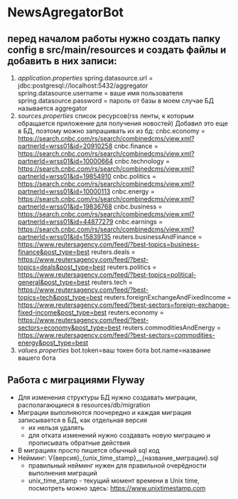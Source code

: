 # NewsAgregatorBot
## перед началом работы нужно создать папку config в src/main/resources и создать файлы и добавить в них записи: 
  1) _application.properties_
    spring.datasource.url = jdbc:postgresql://localhost:5432/aggregator
  spring.datasource.username = ваше имя пользователя
  spring.datasource.password = пароль от базы
  в моем случае БД называется aggregator
  3) _sources.properties_
     список ресурсов(rss ленты, к которым обращается приложение для получения новостей) Добавил это еще в БД, поэтому можно запрашивать их из бд:
            cnbc.economy = https://search.cnbc.com/rs/search/combinedcms/view.xml?partnerId=wrss01&id=20910258
            cnbc.finance = https://search.cnbc.com/rs/search/combinedcms/view.xml?partnerId=wrss01&id=10000664
            cnbc.technology = https://search.cnbc.com/rs/search/combinedcms/view.xml?partnerId=wrss01&id=19854910
            cnbc.politics = https://search.cnbc.com/rs/search/combinedcms/view.xml?partnerId=wrss01&id=10000113
            cnbc.energy = https://search.cnbc.com/rs/search/combinedcms/view.xml?partnerId=wrss01&id=19836768
            cnbc.business = https://search.cnbc.com/rs/search/combinedcms/view.xml?partnerId=wrss01&id=44877279
            cnbc.earnings = https://search.cnbc.com/rs/search/combinedcms/view.xml?partnerId=wrss01&id=15839135
            reuters.businessAndFinance = https://www.reutersagency.com/feed/?best-topics=business-finance&post_type=best
            reuters.deals = https://www.reutersagency.com/feed/?best-topics=deals&post_type=best
            reuters.politics = https://www.reutersagency.com/feed/?best-topics=political-general&post_type=best
            reuters.tech = https://www.reutersagency.com/feed/?best-topics=tech&post_type=best
            reuters.foreignExchangeAndFixedIncome = https://www.reutersagency.com/feed/?best-sectors=foreign-exchange-fixed-income&post_type=best
            reuters.economy = https://www.reutersagency.com/feed/?best-sectors=economy&post_type=best
            reuters.commoditiesAndEnergy = https://www.reutersagency.com/feed/?best-sectors=commodities-energy&post_type=best
  5) _values.properties_
        bot.token=ваш токен бота
        bot.name=название вашего бота

## Работа с миграциями Flyway
- Для изменения структуры БД нужно создавать миграции, располагающиеся в resources/db/migration
- Миграции выполняются поочередно и каждая миграция записывается в БД, как отдельная версия
  - их нельзя удалять
  - для отката изменений нужно создавать новую миграцию и прописывать обратные действия
- В миграциях просто пишется обычный sql код
- Нейминг: V{версия}_{unix_time_stamp}__{название_миграции}.sql
  - правильный нейминг нужен для правильной очерёдности выполнения миграций
  - unix_time_stamp - текущий момент времени в Unix time, посмотреть можно здесь: https://www.unixtimestamp.com